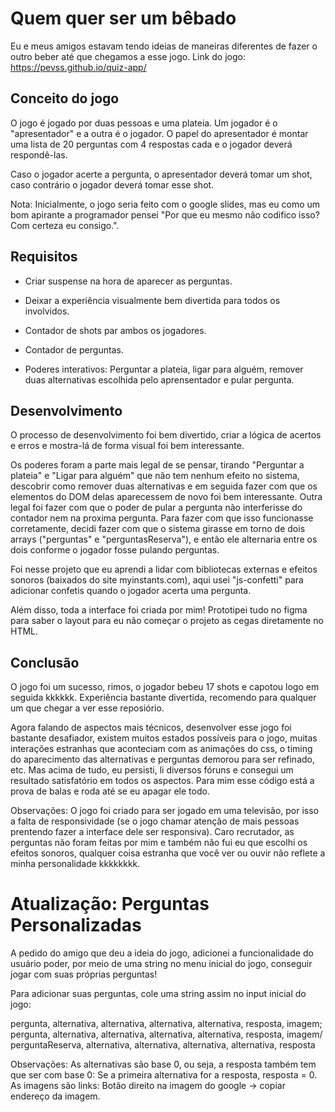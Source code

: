 Quem quer ser um bêbado
===

Eu e meus amigos estavam tendo ideias de maneiras diferentes de fazer o outro beber até que chegamos a esse jogo.
Link do jogo: https://pevss.github.io/quiz-app/

Conceito do jogo
---

O jogo é jogado por duas pessoas e uma plateia. Um jogador é o "apresentador" e a outra é o jogador. O papel do apresentador é montar uma lista de 20 perguntas com 4 respostas cada e o jogador deverá respondê-las.

Caso o jogador acerte a pergunta, o apresentador deverá tomar um shot, caso contrário o jogador deverá tomar esse shot.

  Nota: Inicialmente, o jogo seria feito com o google slides, mas eu como um bom apirante a programador pensei "Por que eu mesmo não codifico isso? Com certeza eu consigo.".

Requisitos
---

- Criar suspense na hora de aparecer as perguntas.

- Deixar a experiência visualmente bem divertida para todos os involvidos.
  
- Contador de shots par ambos os jogadores.

- Contador de perguntas.

- Poderes interativos: Perguntar a plateia, ligar para alguém, remover duas alternativas escolhida pelo aprensentador e pular pergunta.

Desenvolvimento
---

O processo de desenvolvimento foi bem divertido, criar a lógica de acertos e erros e mostra-lá de forma visual foi bem interessante.

Os poderes foram a parte mais legal de se pensar, tirando "Perguntar a plateia" e "Ligar para alguém" que não tem nenhum efeito no sistema, descobrir como remover duas alternativas e em seguida fazer com que os elementos do DOM delas aparecessem de novo foi bem interessante. Outra legal foi fazer com que o poder de pular a pergunta não interferisse do contador nem na proxima pergunta. Para fazer com que isso funcionasse corretamente, decidi fazer com que o sistema girasse em torno de dois arrays ("perguntas" e "perguntasReserva"), e então ele alternaria entre os dois conforme o jogador fosse pulando perguntas.

Foi nesse projeto que eu aprendi a lidar com bibliotecas externas e efeitos sonoros (baixados do site myinstants.com), aqui usei "js-confetti" para adicionar confetis quando o jogador acerta uma pergunta. 

Além disso, toda a interface foi criada por mim! Prototipei tudo no figma para saber o layout para eu não começar o projeto as cegas diretamente no HTML.

Conclusão
---

O jogo foi um sucesso, rimos, o jogador bebeu 17 shots e capotou logo em seguida kkkkkk. Experiência bastante divertida, recomendo para qualquer um que chegar a ver esse reposiório.

Agora falando de aspectos mais técnicos, desenvolver esse jogo foi bastante desafiador, existem muitos estados possíveis para o jogo, muitas interações estranhas que aconteciam com as animações do css, o timing do aparecimento das alternativas e perguntas demorou para ser refinado, etc. Mas acima de tudo, eu persisti, li diversos fóruns e consegui um resultado satisfatório em todos os aspectos. Para mim esse código está a prova de balas e roda até se eu apagar ele todo.

  Observações: O jogo foi criado para ser jogado em uma televisão, por isso a falta de responsividade (se o jogo chamar atenção de mais pessoas prentendo fazer a interface dele ser responsiva).
  Caro recrutador, as perguntas não foram feitas por mim e também não fui eu que escolhi os efeitos sonoros, qualquer coisa estranha que você ver ou ouvir não reflete a minha personalidade kkkkkkkk.


Atualização: Perguntas Personalizadas
===

A pedido do amigo que deu a ideia do jogo, adicionei a funcionalidade do usuário poder, por meio de uma string no menu inicial do jogo, conseguir jogar com suas próprias perguntas!

Para adicionar suas perguntas, cole uma string assim no input inicial do jogo:

pergunta,
alternativa,
alternativa,
alternativa,
alternativa,
resposta,
imagem;
pergunta,
alternativa,
alternativa,
alternativa,
alternativa,
resposta,
imagem/
perguntaReserva,
alternativa,
alternativa,
alternativa,
alternativa,
resposta

  Observações: As alternativas são base 0, ou seja, a resposta também tem que ser com base 0: Se a primeira alternativa for a resposta, resposta = 0.
  As imagens são links: Botão direito na imagem do google -> copiar endereço da imagem.